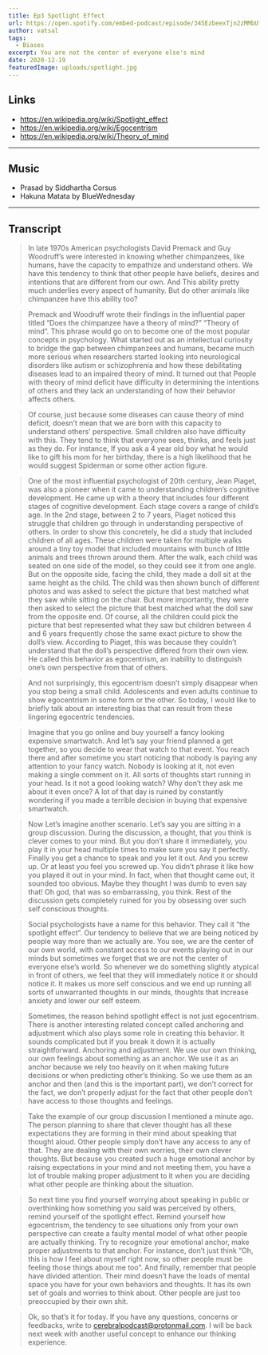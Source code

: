 ```yaml
---
title: Ep3 Spotlight Effect 
url: https://open.spotify.com/embed-podcast/episode/34SEzbeexTjn2zMMbUf98o
author: vatsal 
tags:
  - Biases
excerpt: You are not the center of everyone else's mind 
date: 2020-12-19
featuredImage: uploads/spotlight.jpg
---
```


## Links
* https://en.wikipedia.org/wiki/Spotlight_effect
* https://en.wikipedia.org/wiki/Egocentrism
* https://en.wikipedia.org/wiki/Theory_of_mind


-------

## Music
* Prasad by Siddhartha Corsus
* Hakuna Matata by BlueWednesday

---
## Transcript
>In late 1970s American psychologists  David Premack  and Guy Woodruff’s were interested in knowing whether chimpanzees, like humans, have the capacity to empathize and understand others.  We have this tendency to think that other people have beliefs, desires and intentions that are different from our own. And This ability pretty much underlies every aspect of humanity.  But do other animals  like chimpanzee have this ability too? 

>Premack and Woodruff wrote their findings in the influential paper titled “Does the chimpanzee have a theory of mind?”  “Theory of mind”. This phrase would go on to become one of the most popular concepts in psychology. What started out as an intellectual curiosity to bridge the gap between chimpanzees and humans, became much more serious when researchers started looking into neurological disorders like autism or schizophrenia and how these debilitating diseases lead to an impaired theory of mind. It turned out that People with theory of mind deficit have difficulty in determining the intentions of others and they lack an understanding of how their behavior affects others. 

>Of course, just because some diseases can cause theory of mind deficit, doesn’t mean that we are born with this capacity to understand others’ perspective. Small children also have difficulty with this. They tend to think that everyone sees, thinks, and feels just as they do. For instance, If you ask a 4 year old boy what he would like to gift his mom for her birthday, there is a high likelihood that he would suggest Spiderman or some other action figure.    

>One of the most influential psychologist of 20th century, Jean Piaget, was also a pioneer when it came to understanding children’s cognitive development. He came up with a theory that includes four different stages of cognitive development. Each stage covers a range of child’s age. In the 2nd stage, between 2 to 7 years, Piaget noticed this struggle that children go through in understanding perspective of others.  In order to show this concretely, he did a study that included children of all ages. These children were taken for multiple walks around a tiny toy model that included mountains with bunch of little animals and trees thrown around them. After the walk, each child was seated on one side of the model, so they could see it from one angle. But on the opposite side, facing the child, they made a doll sit at the same height as the child. The child was then shown bunch of different photos and was asked to select the picture that best matched what they saw while sitting on the chair. But more importantly, they were then asked to select the picture that best matched what the doll saw from the opposite end. Of course, all the children could pick the picture that best represented what they saw but children between 4 and 6 years frequently chose the same exact picture to show the doll’s view. According to Piaget, this was because they couldn’t understand that the doll’s perspective differed from their own view.  He called this behavior as egocentrism, an inability to distinguish one’s own perspective from that of others. 

>And not surprisingly, this egocentrism doesn’t simply disappear when you stop being a small child. Adolescents and even adults continue to show egocentrism in some form or the other. So today, I would like to briefly talk about an interesting bias that can result from these lingering egocentric tendencies. 


>Imagine that you go online and buy yourself a fancy looking expensive smartwatch.  And let’s say your friend planned a get together,  so you decide to wear that watch to that event.  You reach there and after sometime you start noticing that nobody is paying any attention to your fancy watch.  Nobody is looking at it, not even making a single comment on it.  All sorts of thoughts start running in your head. Is it not a good looking watch?  Why don’t they ask me about it even once? A lot of that day is ruined by constantly wondering if you made a terrible decision in buying that expensive smartwatch. 

>Now Let’s imagine another scenario. Let’s say you are sitting in a group discussion. During the discussion, a thought, that you think is clever comes to your mind. But you don’t share it immediately, you play it in your head multiple times to make sure you say it perfectly. Finally you get a chance to speak and you let it out. And you screw up.  Or at least you feel you screwed up. You didn’t phrase it like how you played it out in your mind. In fact, when that thought came out,  it sounded too obvious. Maybe they thought I was dumb to even say that! Oh god, that was so embarrassing, you think. Rest of the discussion gets completely ruined for you by obsessing over such self conscious thoughts. 

>Social psychologists have a name for this behavior. They call it “the  spotlight effect”. Our tendency to believe that we are being noticed by people way more than we actually are. You see, we are the center of our own world, with constant access to our events playing out in our minds but sometimes we forget that we are not the center of everyone else’s world. So whenever we do something slightly atypical in front of others, we feel that they will immediately notice it or should notice it. It makes us more self conscious and we end up running all sorts of unwarranted thoughts in our minds, thoughts that increase anxiety and lower our self esteem. 


>Sometimes, the reason behind spotlight effect is not just egocentrism.  There is another interesting related concept called anchoring and adjustment which also plays some role in creating this behavior. It sounds complicated but if you break it down it is actually straightforward. Anchoring and adjustment. We use our own thinking, our own feelings about something as an anchor. We use it as an anchor because we rely too heavily on it when making future decisions or when predicting other’s thinking. So we use them as an anchor and then (and this is the important part), we don’t  correct for the fact, we don’t properly adjust for the fact that other people don’t have access to those thoughts and feelings. 

>Take the example of our group discussion I mentioned a minute ago. The person planning to share that clever thought has all these expectations they are forming in their mind about speaking that thought aloud.  Other people simply don’t have any access to any of that. They are  dealing with their own worries, their own clever thoughts. But because you created such a huge emotional anchor by raising expectations in your mind and not meeting them, you have a lot of trouble making proper adjustment to it when you are deciding what other people are thinking about the situation. 


>So next time you find yourself worrying about speaking in public or overthinking how something you said was perceived by others,  remind yourself of the spotlight effect. Remind yourself how egocentrism, the tendency to see situations only from your own perspective can create a faulty mental model of what other people are actually thinking.  Try to recognize your emotional anchor, make proper adjustments to that anchor. For instance, don’t just think  “Oh, this is how I feel about myself right now, so other people must be feeling those things about me too”. And finally, remember that people have divided attention.  Their mind doesn’t have the loads of mental space you have for your own behaviors and thoughts. It has its own set of goals and worries to think about. Other people are just too preoccupied by their own shit. 

>Ok, so that’s it for today. If you have any questions, concerns or feedbacks, write to  cerebralpodcast@protonmail.com. I will be back next week with another useful concept to enhance our thinking experience. 